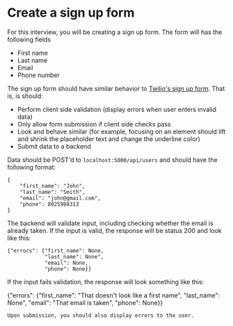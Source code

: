 # Create a sign up form

For this interview, you will be creating a sign up form. The form will has the following fields
- First name 
- Last name
- Email
- Phone number

The sign up form should have similar behavior to [Twilio's sign up form](https://www.twilio.com/try-twilio). That is, is should:
- Perform client side validation (display errors when user enters invalid data)
- Only allow form submission if client side checks pass
- Look and behave similar (for example, focusing on an element should lift and shrink the placeholder text and change the underline color)
- Submit data to a backend

Data should be POST'd to `localhost:5000/api/users` and should have the following format:
```
{
    "first_name": "John",
    "last_name": "Smith",
    "email": "john@gmail.com",
    "phone": 8025988313
}
```

The backend will validate input, including checking whether the email is already taken. If the input is valid, the response will be status 200 and look like this:

```
{"errors": {"first_name": None,
            "last_name": None", 
            "email": None, 
            "phone": None}}
```

If the input fails validation, the response will look something like this:

{"errors": {"first_name": "That doesn't look like a first name", "last_name": None", "email": "That email is taken", "phone": None}}

```
Upon submission, you should also display errors to the user.
